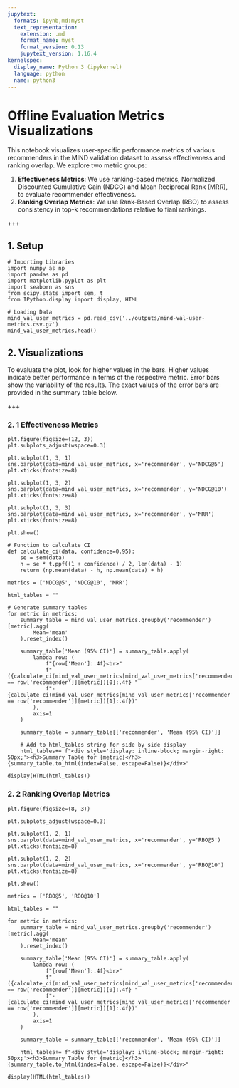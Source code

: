 ```yaml
---
jupytext:
  formats: ipynb,md:myst
  text_representation:
    extension: .md
    format_name: myst
    format_version: 0.13
    jupytext_version: 1.16.4
kernelspec:
  display_name: Python 3 (ipykernel)
  language: python
  name: python3
---
```


# Offline Evaluation Metrics Visualizations
This notebook visualizes user-specific performance metrics of various recommenders in the MIND validation dataset to assess effectiveness and ranking overlap. We explore two metric groups:
1. **Effectiveness Metrics**: We use ranking-based metrics, Normalized Discounted Cumulative Gain (NDCG) and Mean Reciprocal Rank (MRR), to evaluate recommender effectiveness.
2. **Ranking Overlap Metrics**: We use Rank-Based Overlap (RBO) to assess consistency in top-k recommendations relative to fianl rankings.

+++

## 1. Setup

```{code-cell} ipython3
# Importing Libraries
import numpy as np
import pandas as pd
import matplotlib.pyplot as plt
import seaborn as sns
from scipy.stats import sem, t
from IPython.display import display, HTML

# Loading Data
mind_val_user_metrics = pd.read_csv('../outputs/mind-val-user-metrics.csv.gz')
mind_val_user_metrics.head()
```

## 2. Visualizations
To evaluate the plot, look for higher values in the bars. Higher values indicate better performance in terms of the respective metric. Error bars show the variability of the results. The exact values of the error bars are provided in the summary table below.

+++

### 2. 1 Effectiveness Metrics

```{code-cell} ipython3
plt.figure(figsize=(12, 3))
plt.subplots_adjust(wspace=0.3)

plt.subplot(1, 3, 1)
sns.barplot(data=mind_val_user_metrics, x='recommender', y='NDCG@5')
plt.xticks(fontsize=8)

plt.subplot(1, 3, 2)
sns.barplot(data=mind_val_user_metrics, x='recommender', y='NDCG@10')
plt.xticks(fontsize=8)

plt.subplot(1, 3, 3)
sns.barplot(data=mind_val_user_metrics, x='recommender', y='MRR')
plt.xticks(fontsize=8)

plt.show()
```

```{code-cell} ipython3
# Function to calculate CI
def calculate_ci(data, confidence=0.95):
    se = sem(data)
    h = se * t.ppf((1 + confidence) / 2, len(data) - 1)
    return (np.mean(data) - h, np.mean(data) + h)

metrics = ['NDCG@5', 'NDCG@10', 'MRR']

html_tables = ""

# Generate summary tables
for metric in metrics:
    summary_table = mind_val_user_metrics.groupby('recommender')[metric].agg(
        Mean='mean'
    ).reset_index()

    summary_table['Mean (95% CI)'] = summary_table.apply(
        lambda row: (
            f"{row['Mean']:.4f}<br>"
            f"({calculate_ci(mind_val_user_metrics[mind_val_user_metrics['recommender'] == row['recommender']][metric])[0]:.4f} "
            f"- {calculate_ci(mind_val_user_metrics[mind_val_user_metrics['recommender'] == row['recommender']][metric])[1]:.4f})"
        ),
        axis=1
    )

    summary_table = summary_table[['recommender', 'Mean (95% CI)']]

    # Add to html_tables string for side by side display
    html_tables+= f"<div style='display: inline-block; margin-right: 50px;'><h3>Summary Table for {metric}</h3>{summary_table.to_html(index=False, escape=False)}</div>"

display(HTML(html_tables))
```

### 2. 2 Ranking Overlap Metrics

```{code-cell} ipython3
plt.figure(figsize=(8, 3))

plt.subplots_adjust(wspace=0.3)

plt.subplot(1, 2, 1)
sns.barplot(data=mind_val_user_metrics, x='recommender', y='RBO@5')
plt.xticks(fontsize=8)

plt.subplot(1, 2, 2)
sns.barplot(data=mind_val_user_metrics, x='recommender', y='RBO@10')
plt.xticks(fontsize=8)

plt.show()
```

```{code-cell} ipython3
metrics = ['RBO@5', 'RBO@10']

html_tables = ""

for metric in metrics:
    summary_table = mind_val_user_metrics.groupby('recommender')[metric].agg(
        Mean='mean'
    ).reset_index()

    summary_table['Mean (95% CI)'] = summary_table.apply(
        lambda row: (
            f"{row['Mean']:.4f}<br>"
            f"({calculate_ci(mind_val_user_metrics[mind_val_user_metrics['recommender'] == row['recommender']][metric])[0]:.4f} "
            f"- {calculate_ci(mind_val_user_metrics[mind_val_user_metrics['recommender'] == row['recommender']][metric])[1]:.4f})"
        ),
        axis=1
    )

    summary_table = summary_table[['recommender', 'Mean (95% CI)']]

    html_tables+= f"<div style='display: inline-block; margin-right: 50px;'><h3>Summary Table for {metric}</h3>{summary_table.to_html(index=False, escape=False)}</div>"

display(HTML(html_tables))
```
